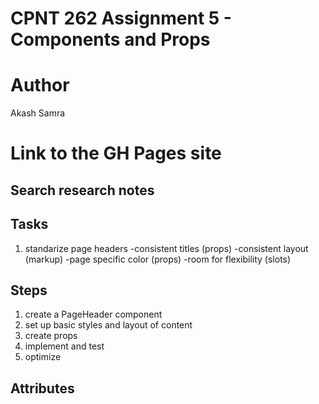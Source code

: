 # CPNT 262 Assignment 5 - Components and Props

# Author
Akash Samra

# Link to the GH Pages site

## Search research notes

## Tasks

1. standarize page headers 
 -consistent titles (props)
 -consistent layout (markup)
 -page specific color (props)
 -room for flexibility (slots)

## Steps

1. create a PageHeader component 
2. set up basic styles and layout of content
3. create props
4. implement and test
5. optimize

## Attributes
